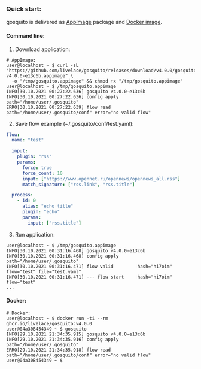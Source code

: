 ### Quick start:

gosquito is delivered as [AppImage](https://appimage.org/) package and [Docker image](https://github.com/livelace/gosquito/pkgs/container/gosquito).

#### Command line:

1. Download application:
```shell
# AppImage:
user@localhost ~ $ curl -sL "https://github.com/livelace/gosquito/releases/download/v4.0.0/gosquito-v4.0.0-e13c6b.appimage" \
  -o "/tmp/gosquito.appimage" && chmod +x "/tmp/gosquito.appimage"
user@localhost ~ $ /tmp/gosquito.appimage 
INFO[30.10.2021 00:27:22.636] gosquito v4.0.0-e13c6b 
INFO[30.10.2021 00:27:22.636] config apply       path="/home/user/.gosquito"
ERRO[30.10.2021 00:27:22.639] flow read          path="/home/user/.gosquito/conf" error="no valid flow"
```

2. Save flow example (~/.gosquito/conf/test.yaml):
```yaml
flow:
  name: "test"

  input:
    plugin: "rss"
    params:
      force: true
      force_count: 10
      input: ["https://www.opennet.ru/opennews/opennews_all.rss"]
      match_signature: ["rss.link", "rss.title"]

  process:
    - id: 0
      alias: "echo title"
      plugin: "echo"
      params:
        input: ["rss.title"]
```

3. Run application:

```shell
user@localhost ~ $ /tmp/gosquito.appimage 
INFO[30.10.2021 00:31:16.468] gosquito v4.0.0-e13c6b 
INFO[30.10.2021 00:31:16.468] config apply       path="/home/user/.gosquito"
INFO[30.10.2021 00:31:16.471] flow valid         hash="hi7oim" flow="test" file="test.yaml"
INFO[30.10.2021 00:31:16.471] --- flow start     hash="hi7oim" flow="test"
...
```

#### Docker:

```shell
# Docker:
user@localhost ~ $ docker run -ti --rm ghcr.io/livelace/gosquito:v4.0.0
user@04a308454349 ~ $ gosquito
INFO[29.10.2021 21:34:35.915] gosquito v4.0.0-e13c6b 
INFO[29.10.2021 21:34:35.916] config apply       path="/home/user/.gosquito"
ERRO[29.10.2021 21:34:35.918] flow read          path="/home/user/.gosquito/conf" error="no valid flow"
user@04a308454349 ~ $

